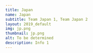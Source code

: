 ```yaml
---
title: Japan
name: Japan
subtitle: Team Japan 1, Team Japan 2
layout: 2019_default
img: jp.png
thumbnail: jp.png
alt: To be determined
description: Info 1
---
```

